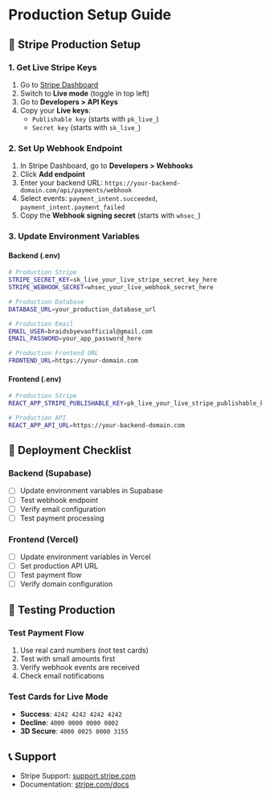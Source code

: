# Production Setup Guide

## 🚀 **Stripe Production Setup**

### 1. **Get Live Stripe Keys**
1. Go to [Stripe Dashboard](https://dashboard.stripe.com/)
2. Switch to **Live mode** (toggle in top left)
3. Go to **Developers > API Keys**
4. Copy your **Live keys**:
   - `Publishable key` (starts with `pk_live_`)
   - `Secret key` (starts with `sk_live_`)

### 2. **Set Up Webhook Endpoint**
1. In Stripe Dashboard, go to **Developers > Webhooks**
2. Click **Add endpoint**
3. Enter your backend URL: `https://your-backend-domain.com/api/payments/webhook`
4. Select events: `payment_intent.succeeded`, `payment_intent.payment_failed`
5. Copy the **Webhook signing secret** (starts with `whsec_`)

### 3. **Update Environment Variables**

#### **Backend (.env)**
```bash
# Production Stripe
STRIPE_SECRET_KEY=sk_live_your_live_stripe_secret_key_here
STRIPE_WEBHOOK_SECRET=whsec_your_live_webhook_secret_here

# Production Database
DATABASE_URL=your_production_database_url

# Production Email
EMAIL_USER=braidsbyevaofficial@gmail.com
EMAIL_PASSWORD=your_app_password_here

# Production Frontend URL
FRONTEND_URL=https://your-domain.com
```

#### **Frontend (.env)**
```bash
# Production Stripe
REACT_APP_STRIPE_PUBLISHABLE_KEY=pk_live_your_live_stripe_publishable_key_here

# Production API
REACT_APP_API_URL=https://your-backend-domain.com
```

## 🔧 **Deployment Checklist**

### **Backend (Supabase)**
- [ ] Update environment variables in Supabase
- [ ] Test webhook endpoint
- [ ] Verify email configuration
- [ ] Test payment processing

### **Frontend (Vercel)**
- [ ] Update environment variables in Vercel
- [ ] Set production API URL
- [ ] Test payment flow
- [ ] Verify domain configuration

## 🧪 **Testing Production**

### **Test Payment Flow**
1. Use real card numbers (not test cards)
2. Test with small amounts first
3. Verify webhook events are received
4. Check email notifications

### **Test Cards for Live Mode**
- **Success**: `4242 4242 4242 4242`
- **Decline**: `4000 0000 0000 0002`
- **3D Secure**: `4000 0025 0000 3155`

## 📞 **Support**
- Stripe Support: [support.stripe.com](https://support.stripe.com)
- Documentation: [stripe.com/docs](https://stripe.com/docs)
